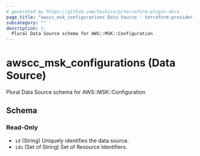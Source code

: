 ```yaml
---
# generated by https://github.com/hashicorp/terraform-plugin-docs
page_title: "awscc_msk_configurations Data Source - terraform-provider-awscc"
subcategory: ""
description: |-
  Plural Data Source schema for AWS::MSK::Configuration
---
```


# awscc_msk_configurations (Data Source)

Plural Data Source schema for AWS::MSK::Configuration



<!-- schema generated by tfplugindocs -->
## Schema

### Read-Only

- `id` (String) Uniquely identifies the data source.
- `ids` (Set of String) Set of Resource Identifiers.
